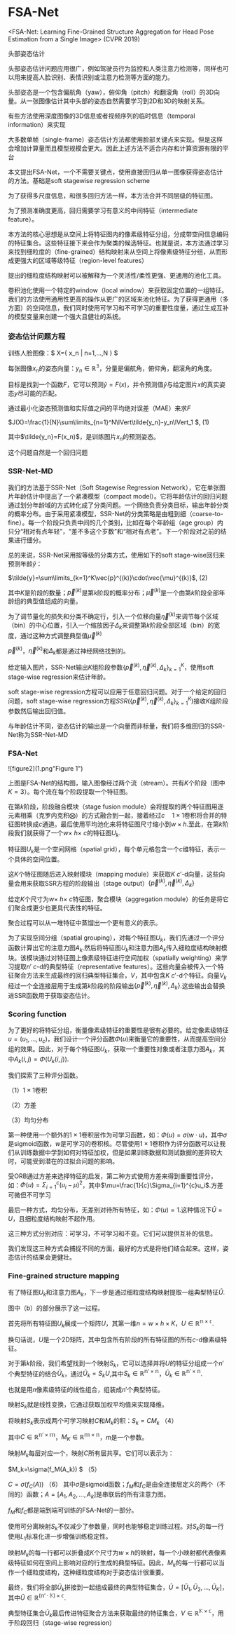 # FSA-Net

<FSA-Net: Learning Fine-Grained Structure Aggregation for Head Pose Estimation from a Single Image> (CVPR 2019)

头部姿态估计

头部姿态估计问题应用很广，例如驾驶员行为监控和人类注意力检测等，同样也可以用来提高人脸识别、表情识别或注意力检测等方面的能力。

头部姿态是一个包含偏航角（yaw），俯仰角（pitch）和翻滚角（roll）的3D向量。从一张图像估计其中头部的姿态自然需要学习到2D和3D的映射关系。

有些方法使用深度图像的3D信息或者视频序列的临时信息（temporal information）来实现

大多数单帧（single-frame）姿态估计方法都使用脸部关键点来实现。但是这样会增加计算量而且模型规模会更大。因此上述方法不适合内存和计算资源有限的平台

本文提出FSA-Net，一个不需要关键点，使用直接回归从单一图像获得姿态估计的方法。基础是soft stagewise regression scheme

为了获得多尺度信息，和很多回归方法一样，本方法合并不同层级的特征图。

为了预测准确度更高，回归需要学习有意义的中间特征（intermediate feature）。

本方法的核心思想是从空间上将特征图内的像素级特征分组，分成带空间信息编码的特征集合。这些特征接下来会作为聚类的候选特征。也就是说，本方法通过学习来找到细粒度的（fine-grained）结构映射来从空间上将像素级特征分组，从而形成更强大的区域等级特征（region-level features）

提出的细粒度结构映射可以被解释为一个灵活性/柔性更强、更通用的池化工具。

卷积池化使用一个特定的window（local window）来获取固定位置的一组特征。我们的方法使用通用性更高的操作从更广的区域来池化特征。为了获得更通用（多方面）的空间信息，我们同时使用可学习和不可学习的重要性度量，通过生成互补的模型变量来创建一个强大且健壮的系统。



### 姿态估计问题方程

训练人脸图像：$ X=\{ x_n | n=1,...,N \} $

每张图像$x_n$的姿态向量：$y_n\in\mathbb{R^3}$，分量是偏航角，俯仰角，翻滚角的角度。

目标是找到一个函数$F$，它可以预测$\tilde{y}=F(x)$，并令预测值$\tilde{y}$与给定图片$x$的真实姿态$y$尽可能的匹配。

通过最小化姿态预测值和实际值之间的平均绝对误差（MAE）来求$F$

$J(X)=\frac{1}{N}\sum\limits_{n=1}^N\lVert\tilde{y_n}-y_n\lVert_1 $,        (1)

其中$\tilde{y_n}=F(x_n)$，是训练图片$x_n$的预测姿态。

这个问题自然是一个回归问题



### SSR-Net-MD

我们的方法基于SSR-Net（Soft Stagewise Regression Network），它在单张图片年龄估计中提出了一个紧凑模型（compact model）。它将年龄估计的回归问题通过划分年龄域的方式转化成了分类问题。一个网络负责分类目标，输出年龄分类的概率分布。由于采用紧凑模型，SSR-Net的分类策略是由粗到细（coarse-to-fine）。每一个阶段只负责中间的几个类别，比如在每个年龄组（age group）内只分“相对有点年轻”，“差不多这个岁数”和“相对有点老”。下一个阶段对之前的结果进行细分。

总的来说，SSR-Net采用按等级的分类方式，使用如下的soft stage-wise回归来预测年龄$\tilde{y}$：

$\tilde{y}=\sum\limits_{k=1}^K\vec{p}^{(k)}\cdot\vec{\mu}^{(k)}$,            (2)

其中$K$是阶段的数量；$\vec{p}^{(k)}$是第$k$阶段的概率分布；$\vec{\mu}^{(k)}$是一个由第$k$阶段全部年龄组的典型值组成的向量。

为了调节量化的损失和分类不确定行，引入一个位移向量$\vec{\eta}^{(k)}$来调节每个区域（bin）的中心位置，引入一个缩放因子$\Delta_k$来调整第$k$阶段全部区域（bin）的宽度，通过这种方式调整典型值$\vec{\mu}^{(k)}$

$\vec{p}^{(k)}$，$\vec{\eta}^{(k)}$和$\Delta_k$都是通过神经网络找到的。

给定输入图片，SSR-Net输出$K$组阶段参数$\{\vec{p}^{(k)},\vec{\eta}^{(k)},\Delta_k\}_{k=1}^K$，使用soft stage-wise regression来估计年龄。

soft stage-wise regression方程可以应用于任意回归问题。对于一个给定的回归问题，soft stage-wise regression方程$SSR(\{\vec{p}^{(k)},\vec{\eta}^{(k)},\Delta_k\}_{k=1}^K)$接收$K$组阶段参数然后输出回归值。



与年龄估计不同，姿态估计的输出是一个向量而非标量，我们将多维回归的SSR-Net称为SSR-Net-MD



### FSA-Net

![figure2](1.png"Figure 1")

上图是FSA-Net的结构图，输入图像经过两个流（stream）。共有$K$个阶段（图中$K=3$）。每个流在每个阶段提取一个特征图。

在第$k$阶段，阶段融合模块（stage fusion module）会将提取的两个特征图用逐元素相乘（克罗内克积$\bigotimes$）的方式融合到一起，接着经过$c\quad1\times1$卷积将合并的特征图转换成$c$通道。最后使用平均池化来将特征图尺寸缩小到$w\times h$.至此，在第$k$阶段我们就获得了一个$w\times\ h\times\ c$的特征图$U_k$.

特征图$U_k$是一个空间网格（spatial grid），每个单元格包含一个$c$维特征，表示一个具体的空间位置。

这$K$个特征图随后进入映射模块（mapping module）来获取$K\:c'$-d向量，这些向量会用来获取SSR方程的阶段输出（stage output）$\{\vec{p}^{(k)},\vec{\eta}^{(k)},\Delta_k\}$

给定$K$个尺寸为$w \times\ h \times\ c$特征图，聚合模块（aggregation module）的任务是将它们聚合成更少也更具代表性的特征。

聚合过程可以从一堆特征中蒸馏出一个更有意义的表示。

为了实现空间分组（spatial grouping），对每个特征图$U_k$，我们先通过一个评分函数计算出它的注意力图$A_k$.然后将特征图$U_k$和注意力图$A_k$传入细粒度结构映射模块。该模块通过对特征图上像素级特征进行空间加权（spatially weighting）来学习提取$n'\:c$-d的典型特征（representative features）。这些向量会被传入一个特征聚合方法来生成最终的回归典型特征集合，$V$，其中包含$K\:c'$-d个特征。向量$V_k$经过一个全连接层用于生成第$k$阶段的阶段输出$\{\vec{p}^{(k)},\vec{\eta}^{(k)},\Delta_k\}$.这些输出会替换进SSR函数用于获取姿态估计。

### Scoring function

为了更好的将特征分组，衡量像素级特征的重要性是很有必要的。给定像素级特征$u=(u_1,...,u_c)$，我们设计一个评分函数$\Phi(u)$来衡量它的重要性，从而提高空间分组的效果。因此，对于每个特征图$U_k$，获取一个重要性对象或者注意力图$A_k$，其中$A_k(i,j)=\Phi(U_k(i,j))$.

我们探索了三种评分函数。

（1）$1\times 1$卷积

（2）方差

（3）均匀分布

第一种使用一个额外的$1\times 1$卷积层作为可学习函数，如：$\Phi(u)=\sigma(w\cdot u)$，其中$\sigma$是sigmoid函数，$w$是可学习的卷积核。尽管使用$1\times 1$卷积作为评分函数可以让我们从训练数据中学到如何对特征加权，但是如果训练数据和测试数据的差异较大时，可能受到潜在的过拟合问题的影响。

受ORB通过方差来选择特征的启发，第二种方式使用方差来得到重要性评分，如：$\Phi(u)=\Sigma_{i=1}^c(u_i-\mu)^2$，其中$\mu=\frac{1}{c}\Sigma_{i=1}^{c}u_i$.方差可微但不可学习

最后一种方式，均匀分布，无差别对待所有特征，如：$\Phi(u)=1$.这种情况下$\tilde U=U$，且细粒度结构映射不起作用。

这三种方式分别对应：可学习，不可学习和不变。它们可以提供互补的信息。

我们发现这三种方式会捕捉不同的方面，最好的方式是将他们结合起来。这样，姿态估计的结果会更健壮。

### Fine-grained structure mapping

有了特征图$U_k$和注意力图$A_k$，下一步是通过细粒度结构映射提取一组典型特征$\tilde U$.

图中（b）的部分展示了这一过程。

首先将所有特征图$U_k$展成一个矩阵$U$，其第一维$n=w\times h\times K$，$U\in\mathbb{R^{n\times c}}$.

换句话说，$U$是一个2D矩阵，其中包含所有阶段的所有特征图的所有$c$-d像素级特征。

对于第$k$阶段，我们希望找到一个映射$S_k$，它可以选择并将$U$的特征分组成一个$n'$个典型特征的结合$\tilde U_k$，通过$\tilde U_k=S_kU$,其中$S_k\in\mathbb{R^{n'\times n}}$，$\tilde U_k\in\mathbb{R^{n'\times n}}$.

也就是用$n$像素级特征的线性组合，组装成$n'$个典型特征。

映射$S_k$就是线性变换，它通过获取加权平均值来实现降维。

将映射$S_k$表示成两个可学习映射$C$和$M_k$的积：$S_k=CM_k$   （4）

其中$C\in\mathbb{R^{n'\times m}}$，$M_K\in\mathbb{R^{m\times n}}$，$m$是一个参数。

映射$M_k$每层对应一个，映射$C$所有层共享。它们可以表示为：

$M_k=\sigma(f_M(A_k)) $       （5）

$C=\sigma(f_C(A))$           （6）
其中$\sigma$是sigmoid函数；$f_M$和$f_C$是由全连接层定义的两个（不同的）函数；$A=[A_1,A_2,...,A_k]$是串联后的所有注意力图。

$f_M$和$f_C$都是端到端可训练的FSA-Net的一部分。

使用可分离映射$S_k$不仅减少了参数量，同时也能够稳定训练过程。对$S_k$的每一行使用$L_1$标准化进一步增强训练稳定性。



映射$M_k$的每一行都可以折叠成$K$个尺寸为$w\times h$的映射，每一个小映射都代表像素级特征如何在空间上影响对应的行生成的典型特征。因此，$M_k$的每一行都可以当作一个细粒度结构，这种细粒度结构对于姿态估计很重要。

最终，我们将全部$\tilde U_k$拼接到一起组成最终的典型特征集合，$\tilde U = [\tilde U_1,\tilde U_2,...,\tilde U_K]$，其中$\tilde U \in\mathbb{R^{(n'\cdot K)\times c}}$.

典型特征集合$\tilde U_k$最后传进特征聚合方法来获取最终的特征集合，$V\in\mathbb{R^{K\times c}}$，用于阶段回归（stage-wise regression）

